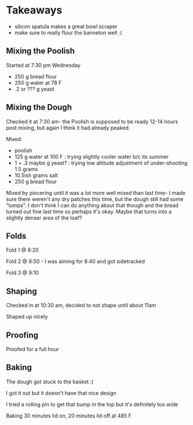 # Takeaways

- silicon spatula makes a great bowl scraper
- make sure to really flour the banneton well :(


## Mixing the Poolish

Started at 7:30 pm Wednesday

- 250 g bread flour
- 250 g water at 78 F
- .2 or ??? g yeast

## Mixing the Dough

Checked it at 7:30 am- the Poolish is supposed to be ready 12-14 hours post mixing, but again I think it had already peaked.

Mixed:
- poolish
- 125 g water at 100 F : trying slightly cooler water b/c its summer
- 1 + .3 maybe g yeast? : trying low altitude adjustment of under-shooting 1.5 grams
- 10.5ish grams salt
- 250 g bread flour

Mixed by pincering until it was a lot more well mixed than last time- I made sure there weren't any dry patches this time, but the dough still had some "lumps". I don't think I can do anything about that though and the bread turned out fine last time so perhaps it's okay. Maybe that turns into a slightly denser area of the loaf?

## Folds

Fold 1 @ 8:20

Fold 2 @ 8:50 - I was aiming for 8:40 and got sidetracked

Fold 3 @ 9:10

## Shaping

Checked in at 10:30 am, decided to not shape until about 11am

Shaped up nicely

## Proofing

Proofed for a full hour

## Baking

The dough got stuck to the basket :(

I got it out but it doesn't have that nice design

I tried a rolling pin to get that bump in the top but it's definitely too wide

Baking 30 minutes lid on, 20 minutes lid off at 485 F
